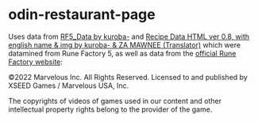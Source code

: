 # odin-restaurant-page

Uses data from [RF5_Data by kuroba-](https://docs.google.com/spreadsheets/d/1LFkOEVQuJ-x1Lkn64Lt8Z7NvbVyUgqHP794Ehw3wbts/edit#gid=914955553) and [Recipe Data HTML ver 0.8, with english name & img by kuroba- & ZA MAWNEE (Translator)](https://drive.google.com/file/d/1-tPb-6cwqVKs5K6gEOfYhvXM3tRPZUaj/view?usp=sharing) which were datamined from Rune Factory 5, as well as data from the [official Rune Factory website](https://runefactory.com/rf5):

©2022 Marvelous Inc. All Rights Reserved. Licensed to and published by XSEED Games / Marvelous USA, Inc.

The copyrights of videos of games used in our content and other intellectual property rights belong to the provider of the game.